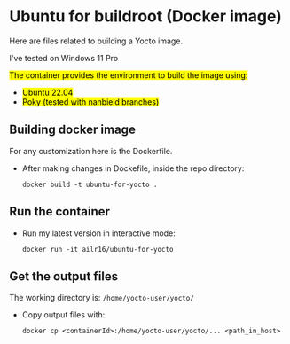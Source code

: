 # Ubuntu for buildroot (Docker image)
Here are files related to building a Yocto image.

I've tested on Windows 11 Pro

<mark>The container provides the environment to build the image using:
- <mark>Ubuntu 22.04
- <mark>Poky (tested with nanbield branches)


## Building docker image
For any customization here is the Dockerfile.
- After making changes in Dockefile, inside the repo directory:
    ```
    docker build -t ubuntu-for-yocto . 
    ```

## Run the container
- Run my latest version in interactive mode:
    ```
    docker run -it ailr16/ubuntu-for-yocto
    ```

## Get the output files
The working directory is:
    ```
    /home/yocto-user/yocto/
    ```
- Copy output files with:
    ```
    docker cp <containerId>:/home/yocto-user/yocto/... <path_in_host>
    ```